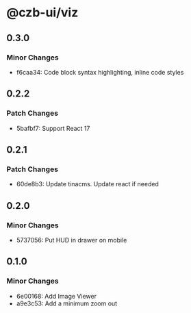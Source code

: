 # @czb-ui/viz

## 0.3.0

### Minor Changes

- f6caa34: Code block syntax highlighting, inline code styles

## 0.2.2

### Patch Changes

- 5bafbf7: Support React 17

## 0.2.1

### Patch Changes

- 60de8b3: Update tinacms. Update react if needed

## 0.2.0

### Minor Changes

- 5737056: Put HUD in drawer on mobile

## 0.1.0

### Minor Changes

- 6e00168: Add Image Viewer
- a9e3c53: Add a minimum zoom out
